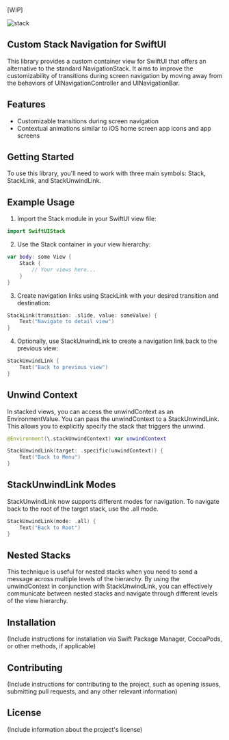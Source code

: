 [WIP]


![stack](https://github.com/FluidGroup/swiftui-stack/assets/1888355/58a5ee2f-c44b-4aa1-8254-34a2b59cda1b)




Custom Stack Navigation for SwiftUI
---
This library provides a custom container view for SwiftUI that offers an alternative to the standard NavigationStack. It aims to improve the customizability of transitions during screen navigation by moving away from the behaviors of UINavigationController and UINavigationBar.

Features
---
- Customizable transitions during screen navigation
- Contextual animations similar to iOS home screen app icons and app screens

Getting Started
---
To use this library, you'll need to work with three main symbols: Stack, StackLink, and StackUnwindLink.

Example Usage
---
1. Import the Stack module in your SwiftUI view file:

```swift
import SwiftUIStack
```

2. Use the Stack container in your view hierarchy:

```swift
var body: some View {
    Stack {
        // Your views here...
    }
}
```

3. Create navigation links using StackLink with your desired transition and destination:

```swift
StackLink(transition: .slide, value: someValue) {
    Text("Navigate to detail view")
}
```

4. Optionally, use StackUnwindLink to create a navigation link back to the previous view:

```swift
StackUnwindLink {
    Text("Back to previous view")
}
```

Unwind Context
---
In stacked views, you can access the unwindContext as an EnvironmentValue. You can pass the unwindContext to a StackUnwindLink. This allows you to explicitly specify the stack that triggers the unwind.

```swift
@Environment(\.stackUnwindContext) var unwindContext

StackUnwindLink(target: .specific(unwindContext)) {
    Text("Back to Menu")
}
```

StackUnwindLink Modes
---
StackUnwindLink now supports different modes for navigation. To navigate back to the root of the target stack, use the .all mode.

```swift
StackUnwindLink(mode: .all) {
    Text("Back to Root")
}
```

Nested Stacks
---
This technique is useful for nested stacks when you need to send a message across multiple levels of the hierarchy. By using the unwindContext in conjunction with StackUnwindLink, you can effectively communicate between nested stacks and navigate through different levels of the view hierarchy.

Installation
---
(Include instructions for installation via Swift Package Manager, CocoaPods, or other methods, if applicable)

Contributing
---
(Include instructions for contributing to the project, such as opening issues, submitting pull requests, and any other relevant information)

License
---
(Include information about the project's license)
